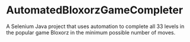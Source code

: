 # AutomatedBloxorzGameCompleter
A Selenium Java project that uses automation to complete all 33 levels in the popular game Bloxorz in the minimum possible number of moves.
